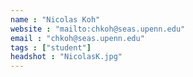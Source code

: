 ```yaml
---
name : "Nicolas Koh"
website : "mailto:chkoh@seas.upenn.edu"
email : "chkoh@seas.upenn.edu"
tags : ["student"]
headshot : "NicolasK.jpg"
---
```


